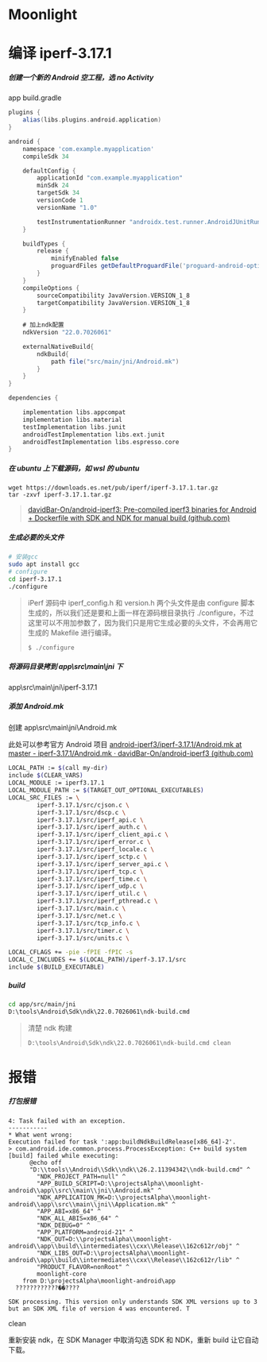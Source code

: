 # Moonlight

# 编译 iperf-3.17.1

##### 创建一个新的 Android 空工程，选 no Activity

app build.gradle

```gradle
plugins {
    alias(libs.plugins.android.application)
}

android {
    namespace 'com.example.myapplication'
    compileSdk 34

    defaultConfig {
        applicationId "com.example.myapplication"
        minSdk 24
        targetSdk 34
        versionCode 1
        versionName "1.0"

        testInstrumentationRunner "androidx.test.runner.AndroidJUnitRunner"
    }

    buildTypes {
        release {
            minifyEnabled false
            proguardFiles getDefaultProguardFile('proguard-android-optimize.txt'), 'proguard-rules.pro'
        }
    }
    compileOptions {
        sourceCompatibility JavaVersion.VERSION_1_8
        targetCompatibility JavaVersion.VERSION_1_8
    }
    
    # 加上ndk配置
    ndkVersion "22.0.7026061"

    externalNativeBuild{
        ndkBuild{
            path file("src/main/jni/Android.mk")
        }
    }
}

dependencies {

    implementation libs.appcompat
    implementation libs.material
    testImplementation libs.junit
    androidTestImplementation libs.ext.junit
    androidTestImplementation libs.espresso.core
}
```

##### 在 ubuntu 上下载源码，如 wsl 的 ubuntu

```
wget https://downloads.es.net/pub/iperf/iperf-3.17.1.tar.gz
tar -zxvf iperf-3.17.1.tar.gz
```

> [davidBar-On/android-iperf3: Pre-compiled iperf3 binaries for Android + Dockerfile with SDK and NDK for manual build (github.com)](https://github.com/davidBar-On/android-iperf3/tree/master)

##### 生成必要的头文件

```bash
# 安装gcc
sudo apt install gcc
# configure
cd iperf-3.17.1
./configure
```

> iPerf 源码中 iperf_config.h 和 version.h 两个头文件是由 configure 脚本生成的，所以我们还是要和上面一样在源码根目录执行 ./configure，不过这里可以不用加参数了，因为我们只是用它生成必要的头文件，不会再用它生成的 Makefile 进行编译。
>
> ```bash
> $ ./configure
> ```

##### 将源码目录拷到 app\src\main\jni 下

app\src\main\jni\iperf-3.17.1

##### 添加 Android.mk

创建 app\src\main\jni\Android.mk

此处可以参考官方 Android 项目 [android-iperf3/iperf-3.17.1/Android.mk at master - iperf-3.17.1/Android.mk · davidBar-On/android-iperf3 (github.com)](https://github.com/davidBar-On/android-iperf3/blob/master/iperf-3.17.1/Android.mk)

```bash
LOCAL_PATH := $(call my-dir)
include $(CLEAR_VARS)
LOCAL_MODULE := iperf3.17.1
LOCAL_MODULE_PATH := $(TARGET_OUT_OPTIONAL_EXECUTABLES)
LOCAL_SRC_FILES := \
		iperf-3.17.1/src/cjson.c \
		iperf-3.17.1/src/dscp.c \
		iperf-3.17.1/src/iperf_api.c \
		iperf-3.17.1/src/iperf_auth.c \
		iperf-3.17.1/src/iperf_client_api.c \
		iperf-3.17.1/src/iperf_error.c \
		iperf-3.17.1/src/iperf_locale.c \
		iperf-3.17.1/src/iperf_sctp.c \
		iperf-3.17.1/src/iperf_server_api.c \
		iperf-3.17.1/src/iperf_tcp.c \
		iperf-3.17.1/src/iperf_time.c \
		iperf-3.17.1/src/iperf_udp.c \
		iperf-3.17.1/src/iperf_util.c \
		iperf-3.17.1/src/iperf_pthread.c \
		iperf-3.17.1/src/main.c \
		iperf-3.17.1/src/net.c \
		iperf-3.17.1/src/tcp_info.c \
		iperf-3.17.1/src/timer.c \
		iperf-3.17.1/src/units.c \

LOCAL_CFLAGS += -pie -fPIE -fPIC -s
LOCAL_C_INCLUDES += $(LOCAL_PATH)/iperf-3.17.1/src
include $(BUILD_EXECUTABLE)
```

##### build

```bash
cd app/src/main/jni
D:\tools\Android\Sdk\ndk\22.0.7026061\ndk-build.cmd
```

> 清楚 ndk 构建
>
> ```bash
> D:\tools\Android\Sdk\ndk\22.0.7026061\ndk-build.cmd clean
> ```

# 报错

##### 打包报错

```log
4: Task failed with an exception.
-----------
* What went wrong:
Execution failed for task ':app:buildNdkBuildRelease[x86_64]-2'.
> com.android.ide.common.process.ProcessException: C++ build system [build] failed while executing:
      @echo off
      "D:\\tools\\Android\\Sdk\\ndk\\26.2.11394342\\ndk-build.cmd" ^
        "NDK_PROJECT_PATH=null" ^
        "APP_BUILD_SCRIPT=D:\\projectsAlpha\\moonlight-android\\app\\src\\main\\jni\\Android.mk" ^
        "NDK_APPLICATION_MK=D:\\projectsAlpha\\moonlight-android\\app\\src\\main\\jni\\Application.mk" ^
        "APP_ABI=x86_64" ^
        "NDK_ALL_ABIS=x86_64" ^
        "NDK_DEBUG=0" ^
        "APP_PLATFORM=android-21" ^
        "NDK_OUT=D:\\projectsAlpha\\moonlight-android\\app\\build\\intermediates\\cxx\\Release\\162c612r/obj" ^
        "NDK_LIBS_OUT=D:\\projectsAlpha\\moonlight-android\\app\\build\\intermediates\\cxx\\Release\\162c612r/lib" ^
        "PRODUCT_FLAVOR=nonRoot" ^
        moonlight-core
    from D:\projectsAlpha\moonlight-android\app
  ????????????��????
```

```
SDK processing. This version only understands SDK XML versions up to 3 but an SDK XML file of version 4 was encountered. T
```

clean

重新安装 ndk，在 SDK Manager 中取消勾选 SDK 和 NDK，重新 build 让它自动下载。

